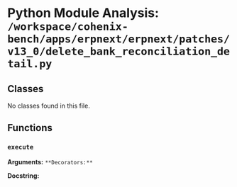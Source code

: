 # Python Module Analysis: `/workspace/cohenix-bench/apps/erpnext/erpnext/patches/v13_0/delete_bank_reconciliation_detail.py`

## Classes

No classes found in this file.


## Functions

### `execute`
**Arguments:** ``
**Decorators:** ``

**Docstring:**
```

```

